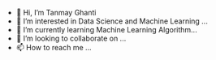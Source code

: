 - 👋 Hi, I’m Tanmay Ghanti
- 👀 I’m interested in Data Science and Machine Learning ...
- 🌱 I’m currently learning Machine Learning Algorithm...
- 💞️ I’m looking to collaborate on ...
- 📫 How to reach me ...

<!---
tanmayghanti/tanmayghanti is a ✨ special ✨ repository because its `README.md` (this file) appears on your GitHub profile.
You can click the Preview link to take a look at your changes.
--->
